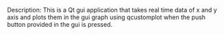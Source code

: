 Description: This is a Qt gui application that takes real time data of x and y axis and plots them in the gui graph using qcustomplot when the push button provided in the gui is pressed.
